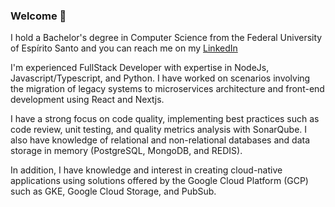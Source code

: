### Welcome 👋

I hold a Bachelor's degree in Computer Science from the Federal University of Espírito Santo and you can reach me on my [LinkedIn](linkedin.com/in/guilhermegoncalvess)

I'm experienced FullStack Developer with expertise in NodeJs, Javascript/Typescript, and Python. I have worked on scenarios involving the migration of legacy systems to microservices architecture and front-end development using React and Nextjs.

I have a strong focus on code quality, implementing best practices such as code review, unit testing, and quality metrics analysis with SonarQube. I also have knowledge of relational and non-relational databases and data storage in memory (PostgreSQL, MongoDB, and REDIS).

In addition, I have knowledge and interest in creating cloud-native applications using solutions offered by the Google Cloud Platform (GCP) such as GKE, Google Cloud Storage, and PubSub.

